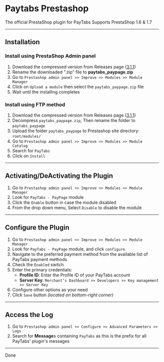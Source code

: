 # Paytabs Prestashop

The official PrestaShop plugin for PayTabs
Supports PrestaShop 1.6 & 1.7

- - -

## Installation

### Install using PrestaShop Admin panel

1. Download the compressed version from Releases page ([3.1.1](https://github.com/paytabscom/paytabs-prestashop1.7/releases/download/3.1.1/paytabs_paypage.zip))
2. Rename the downloaded ".zip" file to **paytabs_paypage.zip**
3. Go to `Prestashop admin panel >> Improve >> Modules >> Module Manager`
4. Click on `Upload a module` then select the `paytabs_paypage.zip` file
5. Wait until the installing completes

### Install using FTP method

1. Download the compressed version from Releases page ([3.1.1](https://github.com/paytabscom/paytabs-prestashop1.7/releases/download/3.1.1/paytabs_paypage.zip))
2. Decompress `paytabs_paypage.zip`, Then rename the folder to `paytabs_paypage`
3. Upload the folder `paytabs_paypage` to Prestashop site directory: `root/modules/`
4. Go to `Prestashop admin panel >> Improve >> Modules >> Module Catalog`
5. Search for `PayTabs`
6. Click on `Install`

- - -

## Activating/DeActivating the Plugin

1. Go to `Prestashop admin panel >> Improve >> Modules >> Module Manager`
2. Look for `PayTabs - PayPage` module
3. Click the `Enable` button in case the module disabled
4. From the drop down menu, Select `Disable` to disable the module

- - -

## Configure the Plugin

1. Go to `Prestashop admin panel >> Improve >> Modules >> Module Manager`
2. Look for `PayTabs - PayPage` module, and click `configure`
3. Navigate to the preferred payment method from the available list of PayTabs payment methods
4. Check the `Enabled` switch
5. Enter the primary credentials:
   - **Profile ID**: Enter the Profile ID of your PayTabs account
   - **Server Key**: `Merchant’s Dashboard >> Developers >> Key management >> Server Key`
6. Configure other options as your need
7. Click `Save` button *(located on bottom-right corner)*

- - -

## Access the Log

1. Go to `Prestashop admin panel >> Configure >> Advanced Parameters >> Logs`
2. Search for **Message**s containing `PayTabs` as this is the prefix for all PayTabs' plugin's messages

- - -

Done
